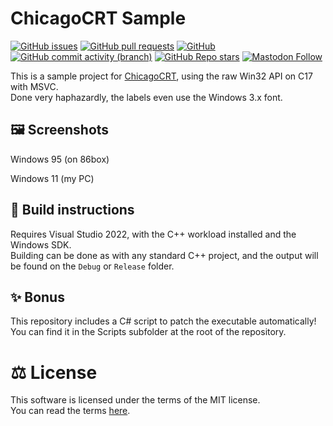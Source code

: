 # ChicagoCRT Sample

[![GitHub issues](https://img.shields.io/github/issues/analogfeelings/chicagosample?style=flat-square&logo=github&label=Issues)](https://github.com/AnalogFeelings/chicagosample/issues)
[![GitHub pull requests](https://img.shields.io/github/issues-pr/analogfeelings/chicagosample?label=Pull%20Requests&style=flat-square&logo=github)](https://github.com/AnalogFeelings/chicagosample/pulls)
[![GitHub](https://img.shields.io/github/license/analogfeelings/chicagosample?label=License&style=flat-square&logo=opensourceinitiative&logoColor=white)](https://github.com/AnalogFeelings/chicagosample/blob/master/LICENSE)
[![GitHub commit activity (branch)](https://img.shields.io/github/commit-activity/m/analogfeelings/chicagosample/master?label=Commit%20Activity&style=flat-square&logo=github)](https://github.com/AnalogFeelings/chicagosample/graphs/commit-activity)
[![GitHub Repo stars](https://img.shields.io/github/stars/analogfeelings/chicagosample?label=Stargazers&style=flat-square&logo=github)](https://github.com/AnalogFeelings/chicagosample/stargazers)
[![Mastodon Follow](https://img.shields.io/mastodon/follow/109309123442839534?domain=https%3A%2F%2Ftech.lgbt%2F&style=flat-square&logo=mastodon&logoColor=white&label=Follow%20Me!&color=6364ff)](https://tech.lgbt/@analog_feelings)

This is a sample project for [ChicagoCRT](https://github.com/AnalogFeelings/ChicagoCRT), using the raw Win32 API on C17 with MSVC.  
Done very haphazardly, the labels even use the Windows 3.x font.

## :framed_picture: Screenshots

Windows 95 (on 86box)  

Windows 11 (my PC)

## :toolbox: Build instructions

Requires Visual Studio 2022, with the C++ workload installed and the Windows SDK.  
Building can be done as with any standard C++ project, and the output will be found on the `Debug` or `Release` folder.

## :sparkles: Bonus

This repository includes a C# script to patch the executable automatically!  
You can find it in the Scripts subfolder at the root of the repository.

# :balance_scale: License

This software is licensed under the terms of the MIT license.  
You can read the terms [here](LICENSE).
